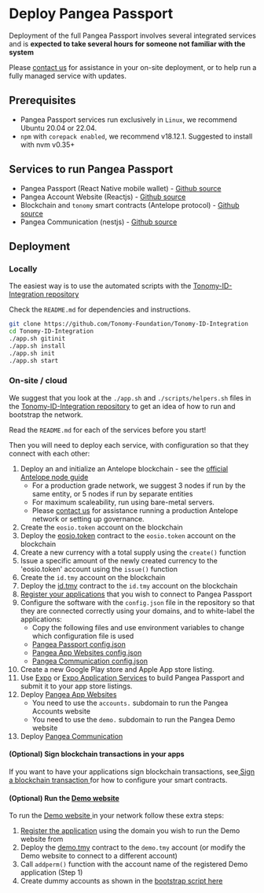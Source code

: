 # Deploy Pangea Passport

Deployment of the full Pangea Passport involves several integrated services and is **expected to take several hours for someone not familiar with the system**

Please [contact us](https://pangea.web4.world/contact-us) for assistance in your on-site deployment, or to help run a fully managed service with updates.

## Prerequisites

* Pangea Passport services run exclusively in `Linux`, we recommend Ubuntu 20.04 or 22.04.
* `npm` with `corepack enabled`, we recommend v18.12.1. Suggested to install with nvm v0.35+

## Services to run Pangea Passport

* Pangea Passport (React Native mobile wallet) - [Github source](https://github.com/Tonomy-Foundation/Tonomy-ID/tree/master)
* Pangea Account Website (Reactjs) - [Github source](https://github.com/Tonomy-Foundation/Tonomy-App-Websites/tree/master)
* Blockchain and `tonomy` smart contracts (Antelope protocol) - [Github source](https://github.com/Tonomy-Foundation/Tonomy-Contracts/tree/master)
* Pangea Communication (nestjs) - [Github source](https://github.com/Tonomy-Foundation/Tonomy-Communication/tree/master)

## Deployment

### Locally

The easiest way is to use the automated scripts with the [Tonomy-ID-Integration repository](https://github.com/Tonomy-Foundation/Tonomy-ID-Integration/tree/master)

Check the `README.md` for dependencies and instructions.

```bash
git clone https://github.com/Tonomy-Foundation/Tonomy-ID-Integration
cd Tonomy-ID-Integration
./app.sh gitinit
./app.sh install
./app.sh init
./app.sh start
```

### On-site / cloud

We suggest that you look at the `./app.sh` and `./scripts/helpers.sh` files in the [Tonomy-ID-Integration repository](https://github.com/Tonomy-Foundation/Tonomy-ID-Integration/tree/master) to get an idea of how to run and bootstrap the network.

Read the `README.md` for each of the services before you start!

Then you will need to deploy each service, with configuration so that they connect with each other:

1. Deploy an and initialize an Antelope blockchain - see the [official Antelope node guide](https://docs.eosnetwork.com/docs/latest/node-operation/getting-started/)
   * For a production grade network, we suggest 3 nodes if run by the same entity, or 5 nodes if run by separate entities
   * For maximum scaleability, run using bare-metal servers.
   * Please [contact us](https://pangea.web4.world/contact-us) for assistance running a production Antelope network or setting up governance.
2. Create the `eosio.token` account on the blockchain
3. Deploy the [eosio.token](https://github.com/Tonomy-Foundation/Tonomy-Contracts/tree/master/contracts/eosio.token) contract to the `eosio.token` account on the blockchain
4. Create a new currency with a total supply using the `create()` function
5. Issue a specific amount of the newly created currency to the 'eosio.token' account using the `issue()` function
6. Create the `id.tmy` account on the blockchain
7. Deploy the [id.tmy](https://github.com/Tonomy-Foundation/Tonomy-Contracts/tree/master/contracts/tonomy) contract to the `id.tmy` account on the blockchain
8. [Register your applications](../build-web4-apps/start/register-app.md) that you wish to connect to Pangea Passport
9. Configure the software with the `config.json` file in the repository so that they are connected correctly using your domains, and to white-label the applications:
   * Copy the following files and use environment variables to change which configuration file is used
   * [Pangea Passport config.json](https://github.com/Tonomy-Foundation/Tonomy-ID/blob/master/src/config/config.production.json)
   * [Pangea App Websites config.json](https://github.com/Tonomy-Foundation/Tonomy-App-Websites/blob/master/src/common/config/config.production.json)
   * [Pangea Communication config.json](https://github.com/Tonomy-Foundation/Tonomy-Communication/blob/master/src/config/config.production.json)
10. Create a new Google Play store and Apple App store listing.
11. Use [Expo](https://expo.dev) or [Expo Application Services](https://expo.dev/eas) to build Pangea Passport and submit it to your app store listings.
12. Deploy [Pangea App Websites](https://github.com/Tonomy-Foundation/Tonomy-App-Websites/tree/master)
    * You need to use the `accounts.` subdomain to run the Pangea Accounts website
    * You need to use the `demo.` subdomain to run the Pangea Demo website
13. Deploy [Pangea Communication](https://github.com/Tonomy-Foundation/Tonomy-Communication/tree/master)

#### (Optional) Sign blockchain transactions in your apps

If you want to have your applications sign blockchain transactions, see[ Sign a blockchain transaction ](../build-web4-apps/start/usage.md)for how to configure your smart contracts.

#### (Optional) Run the [Demo website](broken-reference)

To run the [Demo website](../../examples/#tonomy-demo-integration-application)[ ](broken-reference)in your network follow these extra steps:

1. [Register the application](../build-web4-apps/start/register-app.md) using the domain you wish to run the Demo website from
2. Deploy the [demo.tmy](https://github.com/Tonomy-Foundation/Tonomy-Contracts/tree/master/contracts/demo.tmy) contract to the `demo.tmy` account (or modify the Demo website to connect to a different account)
3. Call `addperm()` function with the account name of the registered Demo application (Step 1)
4. Create dummy accounts as shown in the [bootstrap script here](https://github.com/Tonomy-Foundation/Tonomy-ID-SDK/blob/9061250ffceeddbbbf183a6ea03dfe7d5e1685c0/src/cli/bootstrap/bootstrap.ts#L88)
